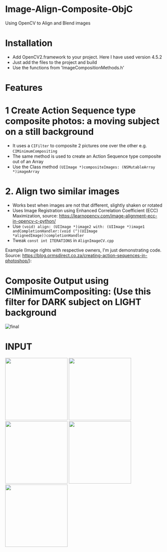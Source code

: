 # Image-Align-Composite-ObjC
Using OpenCV to Align and Blend images

# Installation
- Add OpenCV2.framework to your project. Here I have used version 4.5.2
- Just add the files to the project and build
- Use the functions from 'ImageCompositionMethods.h'

# Features
# 1 Create Action Sequence type composite photos: a moving subject on a still background
- It uses a `CIFilter` to composite 2 pictures one over the other e.g. `CIMinimumCompositing`
- The same method is used to create an Action Sequence type composite out of an Array
- Use the Class method `(UIImage *)compositeImages: (NSMutableArray *)imageArray`

# 2. Align two similar images
- Works best when images are not that different, slightly shaken or rotated
- Uses Image Registration using Enhanced Correlation Coefficient (ECC) Maximization, 
  source: https://learnopencv.com/image-alignment-ecc-in-opencv-c-python/
- Use `(void) align: (UIImage *)image2 with: (UIImage *)image1 andCompletionHandler:(void (^)(UIImage *alignedImage))completionHandler`
- Tweak `const int ITERATIONS` in `AlignImageCV.cpp`

Example (Image rights with respective owners, I'm just demonstrating code. Source: https://blog.ormsdirect.co.za/creating-action-sequences-in-photoshop/):

# Composite Output using CIMinimumCompositing: (Use this filter for DARK subject on LIGHT background

![final](https://user-images.githubusercontent.com/6030638/154338620-15e8aa33-bd21-4f83-8e0a-fe719bddc3a4.png)

# INPUT 

<img src="https://user-images.githubusercontent.com/6030638/154337420-9871cdf2-ce26-46b6-b79c-99171b9ca723.jpeg" style="height: 200px;"/>
<img src="https://user-images.githubusercontent.com/6030638/154337433-f2355dff-71c1-4658-a330-b6a87190335f.jpeg" style="height: 200px;"/>
<img src="https://user-images.githubusercontent.com/6030638/154337436-af9614e9-a05a-4f5d-abe2-a1e033f8cae5.jpeg" style="height: 200px;"/>
<img src="https://user-images.githubusercontent.com/6030638/154337441-dbd7570f-a975-4876-91aa-3806d2802f7d.jpeg" style="height: 200px;"/>
<img src="https://user-images.githubusercontent.com/6030638/154337443-049bbefc-3c53-4ca1-828f-bd6cfdfbe5a2.jpeg" style="height: 200px;"/>


